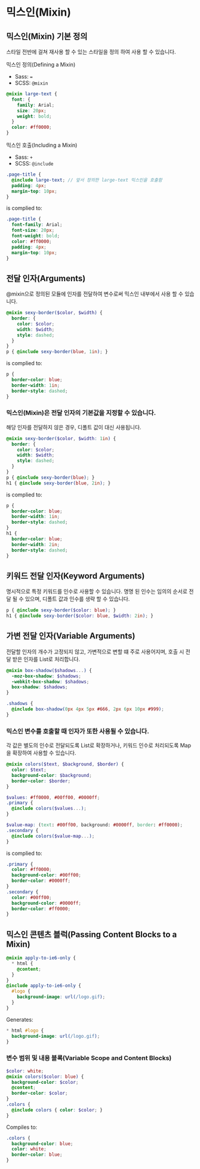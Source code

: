 # 믹스인(Mixin)

## 믹스인(Mixin) 기본 정의
스타일 전반에 걸쳐 재사용 할 수 있는 스타일을 정의 하여 사용 할 수 있습니다.

믹스인 정의(Defining a Mixin)
- Sass: `=`
- SCSS: `@mixin`

```scss
@mixin large-text {
  font: {
    family: Arial;
    size: 20px;
    weight: bold;
  }
  color: #ff0000;
}
```

믹스인 호출(Including a Mixin)
- Sass: `+`
- SCSS: `@include`

```scss
.page-title {
  @include large-text; // 앞서 정의한 large-text 믹스인을 호출함
  padding: 4px;
  margin-top: 10px;
}
```

is complied to:

```scss
.page-title {
  font-family: Arial;
  font-size: 20px;
  font-weight: bold;
  color: #ff0000;
  padding: 4px;
  margin-top: 10px;
}
```

## 전달 인자(Arguments)
@mixin으로 정의된 모듈에 인자를 전달하여 변수로써 믹스인 내부에서 사용 할 수 있습니다.

```scss
@mixin sexy-border($color, $width) {
  border: {
    color: $color;
    width: $width;
    style: dashed;
  }
}
p { @include sexy-border(blue, 1in); }
```

is complied to:

```scss
p {
  border-color: blue;
  border-width: 1in;
  border-style: dashed;
}
```

### 믹스인(Mixin)은 전달 인자의 기본값을 지정할 수 있습니다.
해당 인자를 전달하지 않은 경우, 디폴트 값이 대신 사용됩니다.

```scss
@mixin sexy-border($color, $width: 1in) {
  border: {
    color: $color;
    width: $width;
    style: dashed;
  }
}
p { @include sexy-border(blue); }
h1 { @include sexy-border(blue, 2in); }
```

is complied to:

```scss
p {
  border-color: blue;
  border-width: 1in;
  border-style: dashed;
}
h1 {
  border-color: blue;
  border-width: 2in;
  border-style: dashed;
}
```

## 키워드 전달 인자(Keyword Arguments)
명시적으로 특정 키워드를 인수로 사용할 수 있습니다. 명명 된 인수는 임의의 순서로 전달 될 수 있으며, 디폴트 값과 인수를 생략 할 수 있습니다.

```scss
p { @include sexy-border($color: blue); }
h1 { @include sexy-border($color: blue, $width: 2in); }
```

## 가변 전달 인자(Variable Arguments)
전달할 인자의 개수가 고정되지 않고, 가변적으로 변할 떄 주로 사용어지며, 호출 시 전달 받은 인자를 List로 처리합니다.

```scss
@mixin box-shadow($shadows...) {
  -moz-box-shadow: $shadows;
  -webkit-box-shadow: $shadows;
  box-shadow: $shadows;
}

.shadows {
  @include box-shadow(0px 4px 5px #666, 2px 6px 10px #999);
}
```

### 믹스인 변수를 호출할 때 인자가 또한 사용될 수 있습니다.
각 값은 별도의 인수로 전달되도록 List로 확장하거나, 키워드 인수로 처리되도록 Map을 확장하여 사용할 수 있습니다.

```scss
@mixin colors($text, $background, $border) {
  color: $text;
  background-color: $background;
  border-color: $border;
}

$values: #ff0000, #00ff00, #0000ff;
.primary {
  @include colors($values...);
}

$value-map: (text: #00ff00, background: #0000ff, border: #ff0000);
.secondary {
  @include colors($value-map...);
}
```

is complied to:

```scss
.primary {
  color: #ff0000;
  background-color: #00ff00;
  border-color: #0000ff;
}
.secondary {
  color: #00ff00;
  background-color: #0000ff;
  border-color: #ff0000;
}
```

## 믹스인 콘텐츠 블럭(Passing Content Blocks to a Mixin)

```scss
@mixin apply-to-ie6-only {
  * html {
    @content;
  }
}
@include apply-to-ie6-only {
  #logo {
    background-image: url(/logo.gif);
  }
}
```

Generates:

```scss
* html #logo {
  background-image: url(/logo.gif);
}
```

### 변수 범위 및 내용 블록(Variable Scope and Content Blocks)

```scss
$color: white;
@mixin colors($color: blue) {
  background-color: $color;
  @content;
  border-color: $color;
}
.colors {
  @include colors { color: $color; }
}
```

Compiles to:

```scss
.colors {
  background-color: blue;
  color: white;
  border-color: blue;
}
```